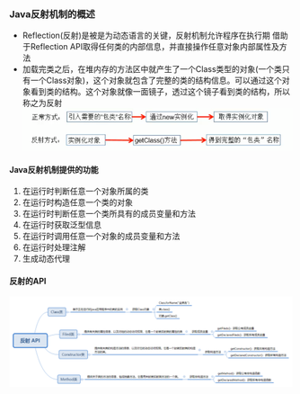 ### Java反射机制的概述  
+ Reflection(反射)是被是为动态语言的关键，反射机制允许程序在执行期
借助于Reflection API取得任何类的内部信息，并直接操作任意对象内部属性及方法  
+ 加载完类之后，在堆内存的方法区中就产生了一个Class类型的对象(一个类只有一个Class对象)，这个对象就包含了完整的类的结构信息。可以通过这个对象看到类的结构。这个对象就像一面镜子，透过这个镜子看到类的结构，所以称之为反射  
![title](https://raw.githubusercontent.com/liujinxi931204/image/master/gitnote/2020/11/08/1604843539066-1604843539335.png)  
#### Java反射机制提供的功能  
1. 在运行时判断任意一个对象所属的类  
2. 在运行时构造任意一个类的对象  
3. 在运行时判断任意一个类所具有的成员变量和方法  
4. 在运行时获取泛型信息  
5. 在运行时调用任意一个对象的成员变量和方法  
6. 在运行时处理注解  
7. 生成动态代理  
#### 反射的API  
![title](https://raw.githubusercontent.com/liujinxi931204/image/master/gitnote/2020/11/09/%E5%8F%8D%E5%B0%84-1604904337477.png)  









